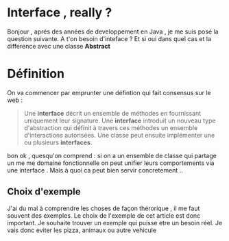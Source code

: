# Interface , really ?

Bonjour , aprés des années de developpement en Java , je me suis posé la question suivante.
A t'on besoin d'inteface ? Et si oui dans quel cas et la difference avec une classe **Abstract**


# Définition

On va commencer par emprunter une défintion qui fait consensus sur le web :

>  Une **interface** décrit un ensemble de méthodes en fournissant
> uniquement leur signature. Une **interface** introduit un nouveau type
> d'abstraction qui définit à travers ces méthodes un ensemble
> d'interactions autorisées. Une classe peut ensuite implémenter une ou
> plusieurs **interfaces**.

bon ok , quesqu'on comprend : si on a un ensemble de classe qui partage un me me domaine fonctionnelle on peut unifier leurs comportements via une interface .
Mais à quoi ca peut bien servir concretement ..

## Choix d'exemple

J'ai du mal à comprendre les choses de façon thérorique , il me faut souvent des exemples.
Le choix de l'exemple de cet article est donc important. 
Je souhaite trouver un exemple qui puisse etre un besoin réel.
Je vais donc eviter les pizza, animaux ou autre vehicule
